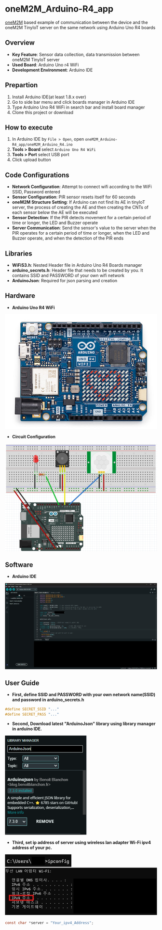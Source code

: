 # oneM2M_Arduino-R4_app

[oneM2M](https://www.onem2m.org/) based example of communication between the device and the oneM2M TinyIoT server on the same network using Arduino Uno R4 boards

## Overview

- **Key Feature**: Sensor data collection, data transmission between oneM2M TinyIoT server 
- **Used Board**: Arduino Uno r4 WiFi
- **Development Environment**: Arduino IDE

## Prepartion

1. Install Arduino IDE(at least 1.8.x over)
2. Go to side bar menu and click boards manager in Arduino IDE
3. Type Arduino Uno R4 WiFi in search bar and install board manager
4. Clone this project or download

## How to execute

1. In Arduino IDE by `File > Open`, open `oneM2M_Arduino-R4_app/oneM2M_Arduino_R4.ino` 
2. **Tools > Board** select `Arduino Uno R4 WiFi`  
3. **Tools > Port** select USB port  
4. Click upload button

## Code Configurations
- **Network Configuration**: Attempt to connect wifi according to the WiFi SSID, Password entered
- **Sensor Configuration**: PIR sensor resets itself for 60 seconds
- **oneM2M Structure Setting**: If Arduino can not find its AE in tinyIoT server, the process of creating the AE and then creating the CNTs of each sensor below the AE will be executed
- **Sensor Detection**: If the PIR detects movement for a certain period of time or longer, the LED and Buzzer operate
- **Server Communication**: Send the sensor's value to the server when the PIR operates for a certain period of time or longer, when the LED and Buzzer operate, and when the detection of the PIR ends

## Libraries

- **WiFiS3.h**: Nested Header file in Arduino Uno R4 Boards manager  
- **arduino_secrets.h**: Header file that needs to be created by you. It contains SSID and PASSWORD of your own wifi network
- **ArduinoJson**: Required for json parsing and creation

## Hardware
- **Arduino Uno R4 WiFi**
<img src="./img/ArduinoUnoR4.jpg">

- **Circuit Configuration**
<img src="./img/CircuitConfig.png">

## Software
- **Arduino IDE**
<img src="./img/ArduinoIDE.jpg">

## User Guide
- **First, define SSID and PASSWORD with your own network name(SSID) and password in arduino_secrets.h**

```c
#define SECRET_SSID "..."
#define SECRET_PASS "..."
```
- **Second, Download latest "ArduinoJson" library using library manager in arduino IDE.**

<img src="./img/updatelibrary.png">

- **Third, set ip address of server using wireless lan adapter Wi-Fi ipv4 address of your pc.**

<img src="./img/Show_Ip.jpg">

<img src="./img/WiFi_Address.jpg">

```c
const char *server = "Your_ipv4_Address";
```
